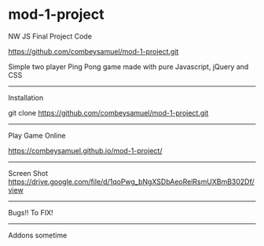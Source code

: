 # mod-1-project
NW JS Final Project Code

https://github.com/combeysamuel/mod-1-project.git

Simple two player Ping Pong game made with pure Javascript, jQuery and CSS
_____
Installation

git clone https://github.com/combeysamuel/mod-1-project.git

_______
Play Game Online

https://combeysamuel.github.io/mod-1-project/

_______
Screen Shot
https://drive.google.com/file/d/1qoPwg_bNgXSDbAeoRelRsmUXBmB302Df/view

_______
Bugs!! To FIX!


______
Addons sometime